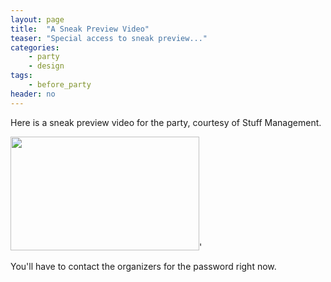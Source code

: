 ```yaml
---
layout: page
title:  "A Sneak Preview Video"
teaser: "Special access to sneak preview..."
categories:
    - party
    - design
tags:
    - before_party
header: no
---
```


Here is a sneak preview video for the party, courtesy of Stuff Management.

<a href="https://vimeo.com/183257587" target="_blank"><img src="http://keithatkinson.party/images/start-video-keith-trailer-302x182.jpg" width="302" height="182" alt=""/></a>'

You'll have to contact the organizers for the password right now.
